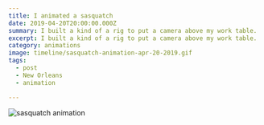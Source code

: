 ```yaml
---
title: I animated a sasquatch
date: 2019-04-20T20:00:00.000Z
summary: I built a kind of a rig to put a camera above my work table.
excerpt: I built a kind of a rig to put a camera above my work table.
category: animations
image: timeline/sasquatch-animation-apr-20-2019.gif
tags:
  - post
  - New Orleans
  - animation

---
```


![sasquatch animation](/static/img/animations/sasquatch-animation-apr-20-2019.gif)